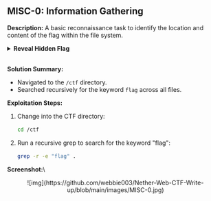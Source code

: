 ## MISC-0: Information Gathering
**Description:**
A basic reconnaissance task to identify the location and content of the flag within the file system.
<details> <summary><b>Reveal Hidden Flag</b></summary> flag{2cf24dba5f} </details></br>

**Solution Summary:**
- Navigated to the `/ctf` directory.
- Searched recursively for the keyword `flag` across all files.
  
**Exploitation Steps:**
1. Change into the CTF directory:
   ```bash
   cd /ctf
2. Run a recursive grep to search for the keyword "flag":
   ```bash
   grep -r -e "flag" .
   ```
**Screenshot:**\
<center>
![img](https://github.com/webbie003/Nether-Web-CTF-Write-up/blob/main/images/MISC-0.jpg)
</center>
